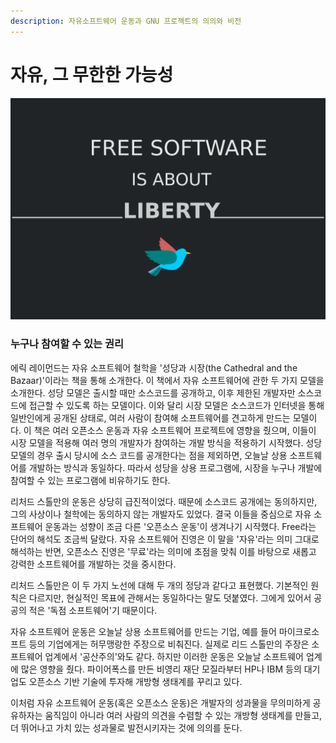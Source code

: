 ```yaml
---
description: 자유소프트웨어 운동과 GNU 프로젝트의 의의와 비전
---
```


# 자유, 그 무한한 가능성

![FREE SOFTWARE](../.gitbook/assets/free-sw.png)

### 누구나 참여할 수 있는 권리

에릭 레이먼드는 자유 소프트웨어 철학을 '성당과 시장\(the Cathedral and the Bazaar\)'이라는 책을 통해 소개한다. 이 책에서 자유 소프트웨어에 관한 두 가지 모델을 소개한다. 성당 모델은 출시할 때만 소스코드를 공개하고, 이후 제한된 개발자만 소스코드에 접근할 수 있도록 하는 모델이다. 이와 달리 시장 모델은 소스코드가 인터넷을 통해 일반인에게 공개된 상태로, 여러 사람이 참여해 소프트웨어를 견고하게 만드는 모델이다. 이 책은 여러 오픈소스 운동과 자유 소프트웨어 프로젝트에 영향을 줬으며, 이들이 시장 모델을 적용해 여러 명의 개발자가 참여하는 개발 방식을 적용하기 시작했다. 성당 모델의 경우 출시 당시에 소스 코드를 공개한다는 점을 제외하면, 오늘날 상용 소프트웨어를 개발하는 방식과 동일하다. 따라서 성당을 상용 프로그램에, 시장을 누구나 개발에 참여할 수 있는 프로그램에 비유하기도 한다.

리처드 스톨만의 운동은 상당히 급진적이었다. 때문에 소스코드 공개에는 동의하지만, 그의 사상이나 철학에는 동의하지 않는 개발자도 있었다. 결국 이들을 중심으로 자유 소프트웨어 운동과는 성향이 조금 다른 '오픈소스 운동'이 생겨나기 시작했다. Free라는 단어의 해석도 조금씩 달랐다. 자유 소프트웨어 진영은 이 말을 '자유'라는 의미 그대로 해석하는 반면, 오픈소스 진영은 '무료'라는 의미에 초점을 맞춰 이를 바탕으로 새롭고 강력한 소프트웨어를 개발하는 것을 중시한다.

리처드 스톨만은 이 두 가지 노선에 대해 두 개의 정당과 같다고 표현했다. 기본적인 원칙은 다르지만, 현실적인 목표에 관해서는 동일하다는 말도 덧붙였다. 그에게 있어서 공공의 적은 '독점 소프트웨어'기 때문이다.

자유 소프트웨어 운동은 오늘날 상용 소프트웨어를 만드는 기업, 예를 들어 마이크로소프트 등의 기업에게는 허무맹랑한 주장으로 비춰진다. 실제로 리드 스톨만의 주장은 소프트웨어 업계에서 '공산주의'와도 같다. 하지만 이러한 운동은 오늘날 소프트웨어 업계에 많은 영향을 줬다. 파이어폭스를 만든 비영리 재단 모질라부터 HP나 IBM 등의 대기업도 오픈소스 기반 기술에 투자해 개방형 생태계를 꾸리고 있다.

이처럼 자유 소프트웨어 운동\(혹은 오픈소스 운동\)은 개발자의 성과물을 무의미하게 공유하자는 움직임이 아니라 여러 사람의 의견을 수렴할 수 있는 개방형 생태계를 만들고, 더 뛰어나고 가치 있는 성과물로 발전시키자는 것에 의의를 둔다.

